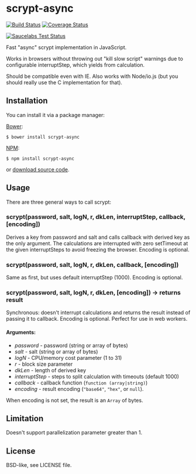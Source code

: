 scrypt-async
============

[![Build Status](https://travis-ci.org/dchest/scrypt-async-js.svg?branch=master)](https://travis-ci.org/dchest/scrypt-async-js)
[![Coverage Status](https://coveralls.io/repos/dchest/scrypt-async-js/badge.svg)](https://coveralls.io/r/dchest/scrypt-async-js)

[![Saucelabs Test Status](https://saucelabs.com/browser-matrix/dchest.svg?auth=caae471e816fc76f8d9a2c292c5f577e)](https://saucelabs.com/u/dchest)

Fast "async" scrypt implementation in JavaScript.

Works in browsers without throwing out "kill slow script" warnings due to
configurable interruptStep, which yields from calculation.

Should be compatible even with IE. Also works with Node/io.js (but you should really use the C implementation for that).


Installation
------------

You can install it via a package manager:

[Bower](http://bower.io):

    $ bower install scrypt-async

[NPM](https://www.npmjs.org/):

    $ npm install scrypt-async

or [download source code](https://github.com/dchest/scrypt-async-js/releases).


Usage
-----

There are three general ways to call scrypt:

### scrypt(password, salt, logN, r, dkLen, interruptStep, callback, [encoding])

Derives a key from password and salt and calls callback with derived key as the
only argument. The calculations are interrupted with zero setTimeout at the
given interruptSteps to avoid freezing the browser. Encoding is optional.

### scrypt(password, salt, logN, r, dkLen, callback, [encoding])

Same as first, but uses default interruptStep (1000). Encoding is optional.

### scrypt(password, salt, logN, r, dkLen, [encoding]) -> returns result

Synchronous: doesn't interrupt calculations and returns the result instead of
passing it to callback. Encoding is optional. Perfect for use in web workers.


#### Arguments:
	
* *password* - password (string or array of bytes)
* *salt* - salt (string or array of bytes)
* *logN* - CPU/memory cost parameter (1 to 31)
* *r* - block size parameter
* *dkLen* - length of derived key
* *interruptStep* - steps to split calculation with timeouts (default 1000)
* *callback* - callback function (`function (array|string)`)
* *encoding* - result encoding (`"base64"`, `"hex"`, or `null`).

When encoding is not set, the result is an `Array` of bytes.


Limitation
----------

Doesn't support parallelization parameter greater than 1.


License
-------

BSD-like, see LICENSE file.
